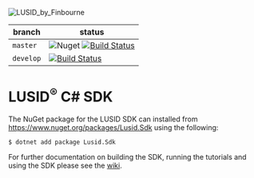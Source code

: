 ![LUSID_by_Finbourne](https://content.finbourne.com/LUSID_repo.png)

| branch | status |
| --- | --- |
| `master` |  ![Nuget](https://img.shields.io/nuget/v/Lusid.Sdk?color=blue) [![Build Status](https://travis-ci.org/finbourne/lusid-sdk-csharp.svg?branch=master)](https://travis-ci.org/finbourne/lusid-sdk-csharp) |
| `develop` | [![Build Status](https://travis-ci.org/finbourne/lusid-sdk-csharp.svg?branch=develop)](https://travis-ci.org/finbourne/lusid-sdk-csharp) |

# LUSID<sup>®</sup> C# SDK

The NuGet package for the LUSID SDK can installed from https://www.nuget.org/packages/Lusid.Sdk using the following:

```
$ dotnet add package Lusid.Sdk 
```

For further documentation on building the SDK, running the tutorials and using the SDK please see the [wiki](https://github.com/finbourne/lusid-sdk-csharp/wiki).
